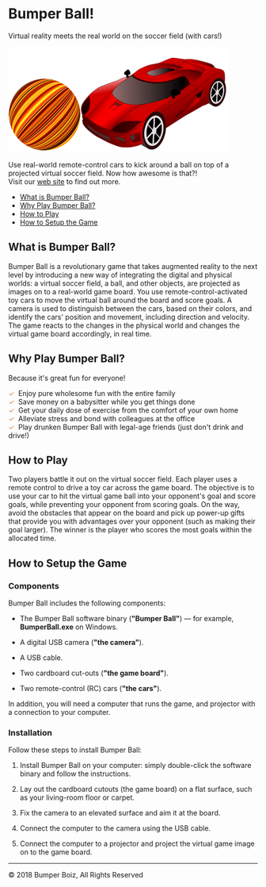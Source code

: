 # Bumper Ball!

Virtual reality meets the real world on the soccer field (with cars!)

<p>
<img src="images/logo.png"/>
</p>

Use real-world remote-control cars to kick around a ball on top of a projected virtual soccer field.
Now how awesome is that?!
<br/>
Visit our [web site](http://iguazio.staging.wpengine.com/bumper-ball/) to find out more.

- [What is Bumper Ball?](#what-is-bumper-ball)
- [Why Play Bumper Ball?](#why-play-bumper-ball)
- [How to Play](#how-to-play)
- [How to Setup the Game](#how-to-setup-the-game)

## What is Bumper Ball?

Bumper Ball is a revolutionary game that takes augmented reality to the next level by introducing a new way of integrating the digital and physical worlds:
a virtual soccer field, a ball, and other objects, are projected as images on to a real-world game board.
You use remote-control-activated toy cars to move the virtual ball around the board and score goals.
A camera is used to distinguish between the cars, based on their colors, and identify the cars' position and movement, including direction and velocity.
The game reacts to the changes in the physical world and changes the virtual game board accordingly, in real time.

## Why Play Bumper Ball?

Because it's great fun for everyone!

<font color="#D57E4A">&#x2713;&nbsp;</font> Enjoy pure wholesome fun with the entire family
<br/>
<font color="#D57E4A">&#x2713;&nbsp;</font> Save money on a babysitter while you get things done
<br/>
<font color="#D57E4A">&#x2713;&nbsp;</font> Get your daily dose of exercise from the comfort of your own home
<br/>
<font color="#D57E4A">&#x2713;&nbsp;</font> Alleviate stress and bond with colleagues at the office
<br/>
<font color="#D57E4A">&#x2713;&nbsp;</font> Play drunken Bumper Ball with legal-age friends (just don't drink and drive!)

## How to Play

Two players battle it out on the virtual soccer field.
Each player uses a remote control to drive a toy car across the game board.
The objective is to use your car to hit the virtual game ball into your opponent's goal and score goals, while preventing your opponent from scoring goals.
On the way, avoid the obstacles that appear on the board and pick up power-up gifts that provide you with advantages over your opponent (such as making their goal larger).
The winner is the player who scores the most goals within the allocated time.

## How to Setup the Game

### Components

Bumper Ball includes the following components:

- The Bumper Ball software binary (**"Bumper Ball"**) &mdash; for example, **BumperBall.exe** on Windows.

- A digital USB camera (**"the camera"**).

- A USB cable.

- Two cardboard cut-outs (**"the game board"**).

- Two remote-control (RC) cars (**"the cars"**).

In addition, you will need a computer that runs the game, and projector with a connection to your computer.

### Installation

Follow these steps to install Bumper Ball:

1.  Install Bumper Ball on your computer: simply double-click the software binary and follow the instructions.

2.  Lay out the cardboard cutouts (the game board) on a flat surface, such as your living-room floor or carpet.

3.  Fix the camera to an elevated surface and aim it at the board.

4.  Connect the computer to the camera using the USB cable.

5.  Connect the computer to a projector and project the virtual game image on to the game board. 

___
&copy; 2018 Bumper Boiz, All Rights Reserved
<!--
&nbsp;&nbsp;&nbsp;&nbsp;&nbsp;&nbsp;&nbsp;&nbsp;
<a href="http://iguazio.staging.wpengine.com/bumper-balls/">iguazio.staging.wpengine.com/bumper-balls/</a>
-->

